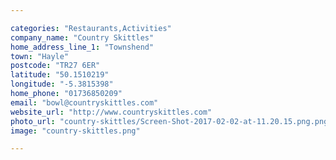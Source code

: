 ```yaml
---

categories: "Restaurants,Activities"
company_name: "Country Skittles"
home_address_line_1: "Townshend"
town: "Hayle"
postcode: "TR27 6ER"
latitude: "50.1510219"
longitude: "-5.3815398"
home_phone: "01736850209"
email: "bowl@countryskittles.com"
website_url: "http://www.countryskittles.com"
photo_url: "country-skittles/Screen-Shot-2017-02-02-at-11.20.15.png.png"
image: "country-skittles.png"

---
```

